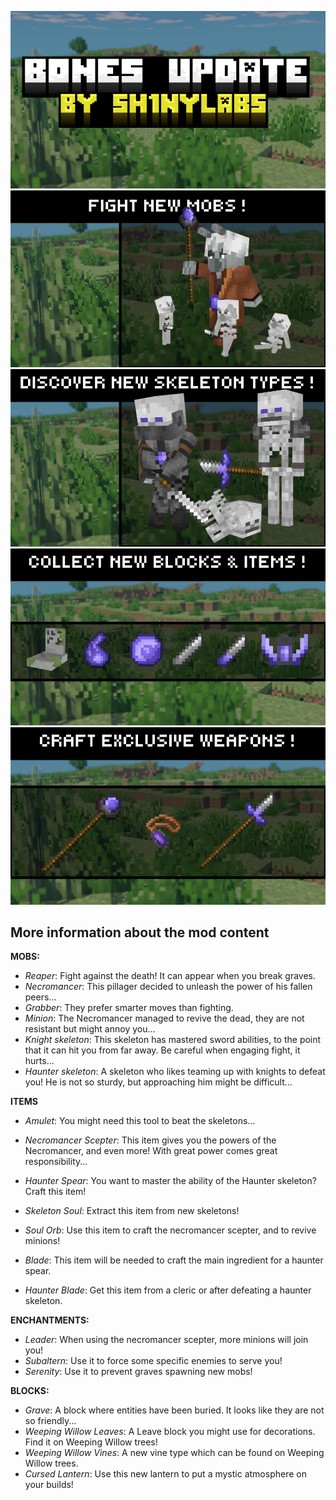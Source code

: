 
![bonesupdate_sh1nylabs.png](images%2Fbonesupdate_sh1nylabs.png)
![fight_new_mobs.png](images%2Ffight_new_mobs.png)
![discover_new_skeletons.png](images%2Fdiscover_new_skeletons.png)
![collect_new_items.png](images%2Fcollect_new_items.png)
![craft_new_weapons.png](images%2Fcraft_new_weapons.png)


## More information about the mod content

**MOBS:**

- *Reaper*: Fight against the death! It can appear when you break graves.
- *Necromancer*: This pillager decided to unleash the power of his fallen peers...
- *Grabber*: They prefer smarter moves than fighting.
- *Minion*: The Necromancer managed to revive the dead, they are not resistant but might annoy you...
- *Knight skeleton*: This skeleton has mastered sword abilities, to the point that it can hit you from far away. Be careful when engaging fight, it hurts...
- *Haunter skeleton*: A skeleton who likes teaming up with knights to defeat you! He is not so sturdy, but approaching him might be difficult...

**ITEMS**

- *Amulet*: You might need this tool to beat the skeletons...
- *Necromancer Scepter*: This item gives you the powers of the Necromancer, and even more! With great power comes great responsibility...
- *Haunter Spear*: You want to master the ability of the Haunter skeleton? Craft this item!

- *Skeleton Soul*: Extract this item from new skeletons!
- *Soul Orb*: Use this item to craft the necromancer scepter, and to revive minions!
- *Blade*: This item will be needed to craft the main ingredient for a haunter spear.
- *Haunter Blade*: Get this item from a cleric or after defeating a haunter skeleton.

**ENCHANTMENTS:**

- *Leader*: When using the necromancer scepter, more minions will join you!
- *Subaltern*: Use it to force some specific enemies to serve you!
- *Serenity*: Use it to prevent graves spawning new mobs!

**BLOCKS:**

- *Grave*: A block where entities have been buried. It looks like they are not so friendly...
- *Weeping Willow Leaves*: A Leave block you might use for decorations. Find it on Weeping Willow trees!
- *Weeping Willow Vines*: A new vine type which can be found on Weeping Willow trees.
- *Cursed Lantern*: Use this new lantern to put a mystic atmosphere on your builds!


